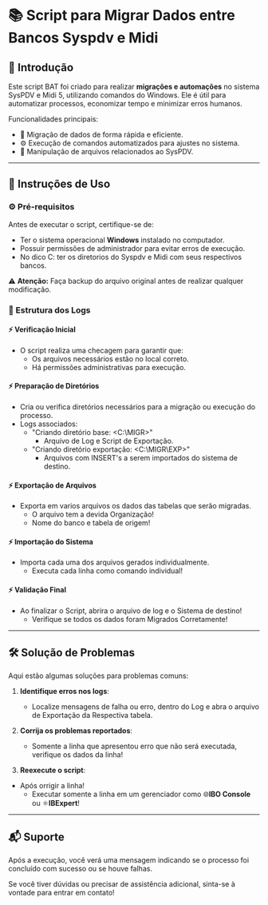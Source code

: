 # 📚 Script para Migrar Dados entre Bancos Syspdv e Midi

## 📜 Introdução

Este script BAT foi criado para realizar **migrações e automações** no sistema SysPDV e Midi 5, utilizando comandos do Windows. 
Ele é útil para automatizar processos, economizar tempo e minimizar erros humanos.

Funcionalidades principais:
- 🔄 Migração de dados de forma rápida e eficiente.
- ⚙️ Execução de comandos automatizados para ajustes no sistema.
- 📂 Manipulação de arquivos relacionados ao SysPDV.

---

## 🚀 Instruções de Uso

### ⚙️ Pré-requisitos

Antes de executar o script, certifique-se de:

- Ter o sistema operacional **Windows** instalado no computador.
- Possuir permissões de administrador para evitar erros de execução.
- No dico C: ter os diretorios do Syspdv e Midi com seus respectivos bancos.

⚠️ **Atenção:** Faça backup do arquivo original antes de realizar qualquer modificação.

### 📝 Estrutura dos Logs

#### ⚡ Verificação Inicial

- O script realiza uma checagem para garantir que:
  - Os arquivos necessários estão no local correto.
  - Há permissões administrativas para execução.

#### ⚡ Preparação de Diretórios

- Cria ou verifica diretórios necessários para a migração ou execução do processo.
- Logs associados:
  - "Criando diretório base: <C:\MIGR>"
    - Arquivo de Log e Script de Exportação.
  - "Criando diretório exportação: <C:\MIGR\EXP>"
    - Arquivos com INSERT's a serem importados do sistema de destino.

#### ⚡ Exportação de Arquivos

- Exporta em varios arquivos os dados das tabelas que serão migradas.
   - O arquivo tem a devida Organização!
   - Nome do banco e tabela de origem!

#### ⚡ Importação do Sistema

- Importa cada uma dos arquivos gerados individualmente.
   - Executa cada linha como comando individual!

#### ⚡ Validação Final

- Ao finalizar o Script, abrira o arquivo de log e o Sistema de destino!
   - Verifique se todos os dados foram Migrados Corretamente!

---

## 🛠️ Solução de Problemas

Aqui estão algumas soluções para problemas comuns:

1. **Identifique erros nos logs**:
   - Localize mensagens de falha ou erro, dentro do Log e abra o arquivo de Exportação da Respectiva tabela.

2. **Corrija os problemas reportados**:
   - Somente a linha que apresentou erro que não será executada, verifique os dados da linha!

3. **Reexecute o script**:
  - Após orrigir a linha!
    - Executar somente a linha em um gerenciador como 🌐**IBO Console** ou ⚛️**IBExpert**! 

---

## 📬 Suporte
Após a execução, você verá uma mensagem indicando se o processo foi concluído com sucesso ou se houve falhas. 

Se você tiver dúvidas ou precisar de assistência adicional, sinta-se à vontade para entrar em contato!
